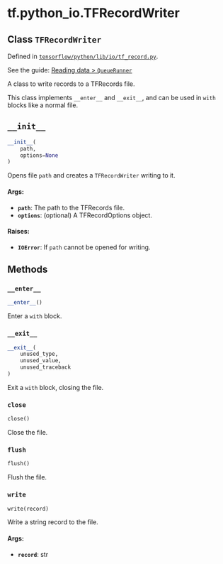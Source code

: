 <div itemscope itemtype="http://developers.google.com/ReferenceObject">
<meta itemprop="name" content="tf.python_io.TFRecordWriter" />
<meta itemprop="path" content="Stable" />
<meta itemprop="property" content="__enter__"/>
<meta itemprop="property" content="__exit__"/>
<meta itemprop="property" content="__init__"/>
<meta itemprop="property" content="close"/>
<meta itemprop="property" content="flush"/>
<meta itemprop="property" content="write"/>
</div>

# tf.python_io.TFRecordWriter

## Class `TFRecordWriter`





Defined in [`tensorflow/python/lib/io/tf_record.py`](https://www.tensorflow.org/code/tensorflow/python/lib/io/tf_record.py).

See the guide: [Reading data > `QueueRunner`](../../../../api_guides/python/reading_data.md#_QueueRunner_)

A class to write records to a TFRecords file.

This class implements `__enter__` and `__exit__`, and can be used
in `with` blocks like a normal file.

<h2 id="__init__"><code>__init__</code></h2>

``` python
__init__(
    path,
    options=None
)
```

Opens file `path` and creates a `TFRecordWriter` writing to it.

#### Args:

* <b>`path`</b>: The path to the TFRecords file.
* <b>`options`</b>: (optional) A TFRecordOptions object.


#### Raises:

* <b>`IOError`</b>: If `path` cannot be opened for writing.



## Methods

<h3 id="__enter__"><code>__enter__</code></h3>

``` python
__enter__()
```

Enter a `with` block.

<h3 id="__exit__"><code>__exit__</code></h3>

``` python
__exit__(
    unused_type,
    unused_value,
    unused_traceback
)
```

Exit a `with` block, closing the file.

<h3 id="close"><code>close</code></h3>

``` python
close()
```

Close the file.

<h3 id="flush"><code>flush</code></h3>

``` python
flush()
```

Flush the file.

<h3 id="write"><code>write</code></h3>

``` python
write(record)
```

Write a string record to the file.

#### Args:

* <b>`record`</b>: str



